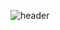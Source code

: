 ![header](https://capsule-render.vercel.app/api?type=waving&color=A3DCBE&height=300&section=header&text=off-dngw&fontSize=90&animation=fadeIn)
<!-- ### Hi there 👋   

 - 💻   **I'm a FrontEnd Develover**    

 - 🇰🇷  **I'm working in South Korea**

### How to reach me? 🤔

- 📮  **off-dngw's email ...**[![Gmail Badge](https://img.shields.io/badge/Gmail-d14836?style=flat-square&logo=Gmail&logoColor=white&link=mailto:fomagran6@gmail.com)](mailto:rlaehddn0729@gmail.com)

- 📒  **off-dngw's blog ...**
 

<img src="https://img.shields.io/badge/Python-3766AB?style=flat-square&logo=Python&logoColor=white"/>
<img src="https://img.shields.io/badge/Eclipse-3766AB?style=flat-square&logo=eclipse&logoColor=white"/>
<img src="https://img.shields.io/badge/JavaScript-3766AB?style=flat-square&logo=JavaScript&logoColor=white"/>
<img src="https://img.shields.io/badge/ApacheTomcat-3766AB?style=flat-square&logo=ApacheTomcat&logoColor=white"/>
<img src="https://img.shields.io/badge/Xcode-3766AB?style=flat-square&logo=Xcode&logoColor=white"/>

<!--  
 <img src="https://img.shields.io/badge/쓰고자하는_텍스트-컬러코드?style=flat-square&logo=simpleicons에서_아이콘이름&logoColor=white"/></a>&nbsp  -->

<!-- ![header](https://capsule-render.vercel.app/api?type=wave&color=gradient&height=300&section=header&text=Hi there 👋&fontSize=90) -->


